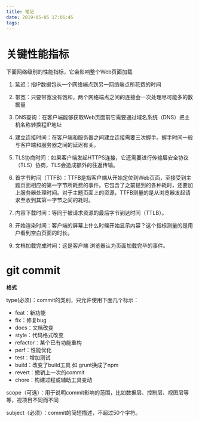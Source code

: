 ```yaml
---
title: 笔记
date: 2019-05-05 17:06:45
tags: 
---
```


# 关键性能指标

下面网络级别的性能指标，它会影响整个Web页面加载

1. 延迟：指IP数据包从一个网络端点到另一网络端点所花费的时间

2. 带宽：只要带宽没有饱和，两个网络端点之间的连接会一次处理尽可能多的数据量

3. DNS查询：在客户端能够获取Web页面前它需要通过域名系统（DNS）把主机名称转换程IP地址

4. 建立连接时间：在客户端和服务器之间建立连接需要三次握手。握手时间一般与客户端和服务器之间的延迟有关。

5. TLS协商时间：如果客户端发起HTTPS连接，它还需要进行传输层安全协议（TLS）协商，TLS会造成额外的往返传输。

6. 首字节时间（TTFB）：TTFB是指客户端从开始定位到Web页面，至接受到主题页面相应的第一字节所耗费的事件。它包含了之前提到的各种耗时，还要加上服务器处理时间。对于主题页面上的资源，TTFB测量的是从浏览器发起请求至收到其第一字节之间的耗时。

7. 内容下载时间：等同于被请求资源的最后字节到达时间（TTLB）。

8. 开始渲染时间：客户端的屏幕上什么时候开始显示内容？这个指标测量的是用户看到空白页面的时长。

9. 文档加载完成时间：这是客户端 浏览器认为页面加载完毕的事件。


# git commit

**格式**

type(必须)：commit的类别，只允许使用下面几个标示：

- feat：新功能
- fix：修复bug
- docs：文档改变
- style：代码格式改变
- refactor：某个已有功能重构
- perf：性能优化
- test：增加测试
- build：改变了build工具 如 grunt换成了npm
- revert：撤销上一次的commit
- chore：构建过程或辅助工具变动

scope（可选）：用于说明commit影响的范围，比如数据层、控制层、视图层等等，视项目不同而不同

subject（必须）：commit的简短描述，不超过50个字符。